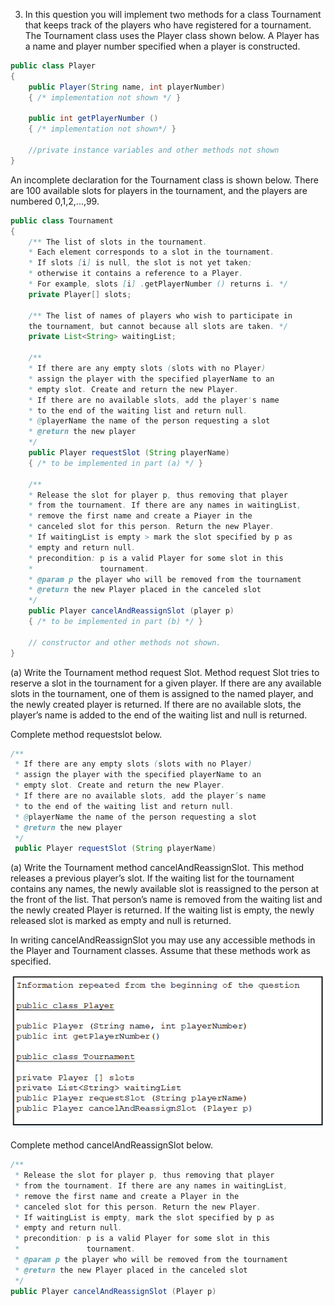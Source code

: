 3. In this question you will implement two methods for a class Tournament that keeps track of the players who have registered for a tournament. The Tournament class uses the Player class shown below. A Player has a name and player number specified when a player is constructed. 

```java
public class Player 
{
    public Player(String name, int playerNumber) 
    { /* implementation not shown */ }

    public int getPlayerNumber () 
    { /* implementation not shown*/ } 

    //private instance variables and other methods not shown 
}
```

An incomplete declaration for the Tournament class is shown below. There are 100 available slots for players in the tournament, and the players are numbered 0,1,2,...,99. 

```java
public class Tournament 
{
    /** The list of slots in the tournament. 
    * Each element corresponds to a slot in the tournament. 
    * If slots [i] is null, the slot is not yet taken; 
    * otherwise it contains a reference to a Player. 
    * For example, slots [i] .getPlayerNumber () returns i. */ 
    private Player[] slots; 

    /** The list of names of players who wish to participate in 
    the tournament, but cannot because all slots are taken. */
    private List<String> waitingList;

    /**
    * If there are any empty slots (slots with no Player) 
    * assign the player with the specified playerName to an 
    * empty slot. Create and return the new Player. 
    * If there are no available slots, add the player's name 
    * to the end of the waiting list and return null. 
    * @playerName the name of the person requesting a slot 
    * @return the new player 
    */
    public Player requestSlot (String playerName) 
    { /* to be implemented in part (a) */ } 

    /**
    * Release the slot for player p, thus removing that player 
    * from the tournament. If there are any names in waitingList, 
    * remove the first name and create a Piayer in the 
    * canceled slot for this person. Return the new Player. 
    * If waitingList is empty > mark the slot specified by p as 
    * empty and return null. 
    * precondition: p is a valid Player for some slot in this 
    *               tournament. 
    * @param p the player who will be removed from the tournament 
    * @return the new Player placed in the canceled slot 
    */
    public Player cancelAndReassignSlot (player p) 
    { /* to be implemented in part (b) */ }

    // constructor and other methods not shown.  
}
```

(a) Write the Tournament method request Slot. Method request Slot tries to reserve a slot in the tournament for a given player. If there are any available slots in the tournament, one of them is assigned to the named player, and the newly created player is returned. If there are no available slots, the player’s name is added to the end of the waiting list and null is returned. 

Complete method requestslot below. 

```java
/**
 * If there are any empty slots (slots with no Player) 
 * assign the player with the specified playerName to an 
 * empty slot. Create and return the new Player. 
 * If there are no available slots, add the player’s name 
 * to the end of the waiting list and return null. 
 * @playerName the name of the person requesting a slot
 * @return the new player
 */
 public Player requestSlot (String playerName)   
```

(a) Write the Tournament method cancelAndReassignSlot. This method releases a previous player’s slot. If the waiting list for the tournament contains any names, the newly available slot is reassigned to the person at the front of the list. That person’s name is removed from the waiting list and the newly created Player is returned. If the waiting list is empty, the newly released slot is marked as empty and null is returned. 

In writing cancelAndReassignSlot you may use any accessible methods in the Player and Tournament classes. Assume that these methods work as specified. 

![SectionII Question3](images/sectionII-3.png)


Complete method cancelAndReassignSlot below. 

```java
/**
 * Release the slot for player p, thus removing that player 
 * from the tournament. If there are any names in waitingList, 
 * remove the first name and create a Player in the 
 * canceled slot for this person. Return the new Player. 
 * If waitingList is empty, mark the slot specified by p as 
 * empty and return null. 
 * precondition: p is a valid Player for some slot in this 
 *               tournament. 
 * @param p the player who will be removed from the tournament 
 * @return the new Player placed in the canceled slot 
 */
public Player cancelAndReassignSlot (Player p) 
```
